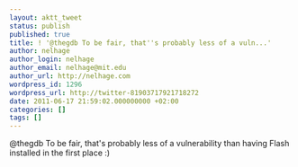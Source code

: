 ```yaml
---
layout: aktt_tweet
status: publish
published: true
title: ! '@thegdb To be fair, that''s probably less of a vuln...'
author: nelhage
author_login: nelhage
author_email: nelhage@mit.edu
author_url: http://nelhage.com
wordpress_id: 1296
wordpress_url: http://twitter-81903717921718272
date: 2011-06-17 21:59:02.000000000 +02:00
categories: []
tags: []
---
```

@thegdb To be fair, that's probably less of a vulnerability than having Flash installed in the first place :)
